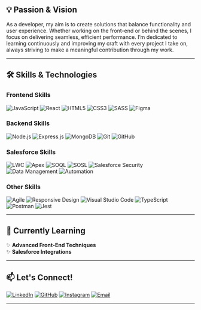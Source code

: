 ## 💡 **Passion & Vision**

As a developer, my aim is to create solutions that balance functionality and user experience. Whether working on the front-end or behind the scenes, I focus on delivering seamless, efficient performance. I’m dedicated to learning continuously and improving my craft with every project I take on, always striving to make a meaningful contribution through my work.

---
## 🛠️ **Skills & Technologies**

### **Frontend Skills**
![JavaScript](https://img.shields.io/badge/JavaScript-F7DF1E?style=for-the-badge&logo=javascript&logoColor=black) ![React](https://img.shields.io/badge/React-61DAFB?style=for-the-badge&logo=react&logoColor=black) ![HTML5](https://img.shields.io/badge/HTML-E34F26?style=for-the-badge&logo=html5&logoColor=white) ![CSS3](https://img.shields.io/badge/CSS-1572B6?style=for-the-badge&logo=css3&logoColor=white) ![SASS](https://img.shields.io/badge/SASS-CC6699?style=for-the-badge&logo=sass&logoColor=white) ![Figma](https://img.shields.io/badge/Figma-F24E1E?style=for-the-badge&logo=figma&logoColor=white)

### **Backend Skills**
![Node.js](https://img.shields.io/badge/Node.js-339933?style=for-the-badge&logo=nodedotjs&logoColor=white) ![Express.js](https://img.shields.io/badge/Express.js-000000?style=for-the-badge&logo=express&logoColor=white) ![MongoDB](https://img.shields.io/badge/MongoDB-47A248?style=for-the-badge&logo=mongodb&logoColor=white) ![Git](https://img.shields.io/badge/Git-F05032?style=for-the-badge&logo=git&logoColor=white) ![GitHub](https://img.shields.io/badge/GitHub-181717?style=for-the-badge&logo=github&logoColor=white)

### **Salesforce Skills**
![LWC](https://img.shields.io/badge/LWC-00A1E0?style=for-the-badge&logo=salesforce&logoColor=white) ![Apex](https://img.shields.io/badge/Apex-009EDB?style=for-the-badge&logo=salesforce&logoColor=white) ![SOQL](https://img.shields.io/badge/SOQL-00A1E0?style=for-the-badge&logo=salesforce&logoColor=white) ![SOSL](https://img.shields.io/badge/SOSL-00A1E0?style=for-the-badge&logo=salesforce&logoColor=white) ![Salesforce Security](https://img.shields.io/badge/Security-00A1E0?style=for-the-badge&logo=salesforce&logoColor=white) ![Data Management](https://img.shields.io/badge/Data%20Management-00A1E0?style=for-the-badge&logo=salesforce&logoColor=white) ![Automation](https://img.shields.io/badge/Automation-00A1E0?style=for-the-badge&logo=salesforce&logoColor=white)

### **Other Skills**
![Agile](https://img.shields.io/badge/Agile-FF7F50?style=for-the-badge&logo=agile&logoColor=white) ![Responsive Design](https://img.shields.io/badge/Responsive%20Design-00A1E0?style=for-the-badge&logo=responsive&logoColor=white) ![Visual Studio Code](https://img.shields.io/badge/VS%20Code-007ACC?style=for-the-badge&logo=visualstudiocode&logoColor=white) ![TypeScript](https://img.shields.io/badge/TypeScript-007ACC?style=for-the-badge&logo=typescript&logoColor=white) ![Postman](https://img.shields.io/badge/Postman-FF6C37?style=for-the-badge&logo=postman&logoColor=white) ![Jest](https://img.shields.io/badge/Jest-944058?style=for-the-badge&logo=jest&logoColor=white)

---

## 🌱 **Currently Learning**

✨ **Advanced Front-End Techniques**  
✨ **Salesforce Integrations**  

---

## 📫 **Let's Connect!**

[![LinkedIn](https://img.shields.io/badge/LinkedIn-%230077B5.svg?style=for-the-badge&logo=linkedin&logoColor=white)](https://www.linkedin.com/in/hemanths7/)  [![GitHub](https://img.shields.io/badge/GitHub-%23181717.svg?style=for-the-badge&logo=github&logoColor=white)](https://github.com/hemanthvcs07)  [![Instagram](https://img.shields.io/badge/Instagram-405DE6?style=for-the-badge&logo=instagram&logoColor=white)](https://www.instagram.com/hemanthsayimpu/)  [![Email](https://img.shields.io/badge/Mail-FF3D00?style=for-the-badge&logo=gmail&logoColor=white)](mailto:hemanthvcs07@gmail.com)  



---
